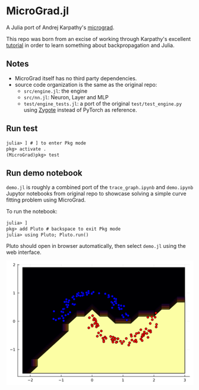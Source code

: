 # MicroGrad.jl

A Julia port of Andrej Karpathy's [micrograd](https://github.com/karpathy/micrograd/tree/master).

This repo was born from an excise of working through Karpathy's excellent [tutorial](https://www.youtube.com/watch?v=VMj-3S1tku0) in order to learn something about backpropagation and Julia.

## Notes

- MicroGrad itself has no third party dependencies.
- source code organization is the same as the original repo:
    - `src/engine.jl`: the engine
    - `src/nn.jl`: Neuron, Layer and MLP
    - `test/engine_tests.jl`: a port of the original `test/test_engine.py` using [Zygote](https://github.com/FluxML/Zygote.jl) instead of PyTorch as reference.

## Run test

```shell
julia> ] # ] to enter Pkg mode
pkg> activate .
(MicroGrad)pkg> test
```

## Run demo notebook

`demo.jl` is roughly a combined port of the `trace_graph.ipynb` and `demo.ipynb` Jupytor notebooks from original repo to showcase solving a simple curve fitting problem using MicroGrad.

To run the notebook:

```shell
julia> ]
pkg> add Pluto # backspace to exit Pkg mode
julia> using Pluto; Pluto.run()
```

Pluto should open in browser automatically, then select `demo.jl` using the web interface.

![moon_mlp.svg](images/moon_mlp.svg)
